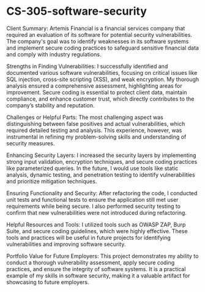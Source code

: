 # CS-305-software-security

Client Summary:
Artemis Financial is a financial services company that required an evaluation of its software for potential security vulnerabilities. The company's goal was to identify weaknesses in its software systems and implement secure coding practices to safeguard sensitive financial data and comply with industry regulations.

Strengths in Finding Vulnerabilities:
I successfully identified and documented various software vulnerabilities, focusing on critical issues like SQL injection, cross-site scripting (XSS), and weak encryption. My thorough analysis ensured a comprehensive assessment, highlighting areas for improvement. Secure coding is essential to protect client data, maintain compliance, and enhance customer trust, which directly contributes to the company’s stability and reputation.

Challenges or Helpful Parts:
The most challenging aspect was distinguishing between false positives and actual vulnerabilities, which required detailed testing and analysis. This experience, however, was instrumental in refining my problem-solving skills and understanding of security measures.

Enhancing Security Layers:
I increased the security layers by implementing strong input validation, encryption techniques, and secure coding practices like parameterized queries. In the future, I would use tools like static analysis, dynamic testing, and penetration testing to identify vulnerabilities and prioritize mitigation techniques.

Ensuring Functionality and Security:
After refactoring the code, I conducted unit tests and functional tests to ensure the application still met user requirements while being secure. I also performed security testing to confirm that new vulnerabilities were not introduced during refactoring.

Helpful Resources and Tools:
I utilized tools such as OWASP ZAP, Burp Suite, and secure coding guidelines, which were highly effective. These tools and practices will be useful in future projects for identifying vulnerabilities and improving software security.

Portfolio Value for Future Employers:
This project demonstrates my ability to conduct a thorough vulnerability assessment, apply secure coding practices, and ensure the integrity of software systems. It is a practical example of my skills in software security, making it a valuable artifact for showcasing to future employers.

